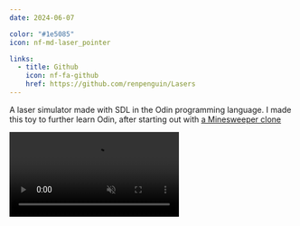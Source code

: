 ```yaml
---
date: 2024-06-07

color: "#1e5085"
icon: nf-md-laser_pointer

links:
  - title: Github
    icon: nf-fa-github
    href: https://github.com/renpenguin/Lasers
---
```


A laser simulator made with SDL in the Odin programming language. I made this toy to further learn Odin, after starting out with [a Minesweeper clone](http://github.com/renpenguin/Minesweeper)

<video controls autoplay muted loop>
  <source src="https://github.com/renpenguin/Lasers/assets/79577742/555f9c07-a39f-4694-a77e-8165b0044ce0"
    type="video/mp4">
  Your browser does not support the video tag.
</video>
<p></p>
